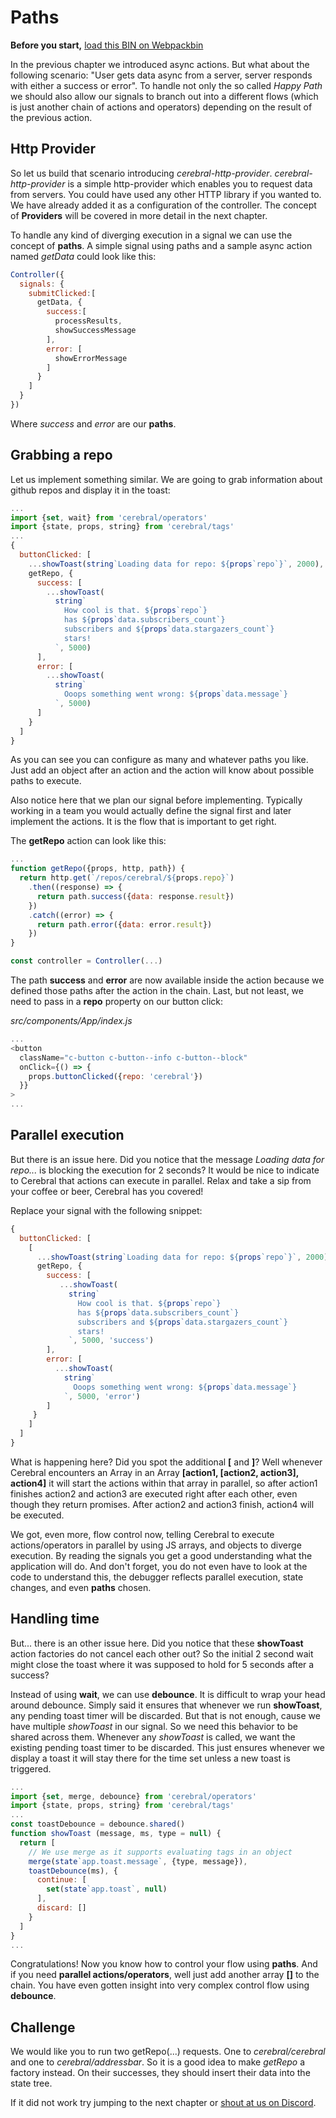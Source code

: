 # Paths

**Before you start,** [load this BIN on Webpackbin](https://webpackbin-prod.firebaseapp.com/#/bins/-KdBUBNJyrfqL3c6VHkr)

In the previous chapter we introduced async actions. But what about the following scenario: "User gets data async from a server, server responds with either a success or error". To handle not only the so called *Happy Path* we should also allow our signals to branch out into a different flows (which is just another chain of actions and operators) depending on the result of the previous action.

## Http Provider
So let us build that scenario introducing *cerebral-http-provider*. *cerebral-http-provider* is a simple http-provider which enables you to request data from servers. You could have used any other HTTP library if you wanted to. We have already added it as a configuration of the controller. The concept of **Providers** will be covered in more detail in the next chapter.

To handle any kind of diverging execution in a signal we can use the concept of **paths**. A simple signal using paths and a sample async action named *getData* could look like this:

```js
Controller({
  signals: {
    submitClicked:[
      getData, {
        success:[
          processResults,
          showSuccessMessage
        ],
        error: [
          showErrorMessage
        ]
      }
    ]
  }
})
```

Where *success* and *error* are our **paths**.

## Grabbing a repo
Let us implement something similar. We are going to grab information about github repos and display it in the toast:

```js
...
import {set, wait} from 'cerebral/operators'
import {state, props, string} from 'cerebral/tags'
...
{
  buttonClicked: [
    ...showToast(string`Loading data for repo: ${props`repo`}`, 2000),
    getRepo, {
      success: [
        ...showToast(
          string`
            How cool is that. ${props`repo`}
            has ${props`data.subscribers_count`}
            subscribers and ${props`data.stargazers_count`}
            stars!
          `, 5000)
      ],
      error: [
        ...showToast(
          string`
            Ooops something went wrong: ${props`data.message`}
          `, 5000)
      ]
    }
  ]
}
```

As you can see you can configure as many and whatever paths you like. Just add an object after an action and the action will know about possible paths to execute.

Also notice here that we plan our signal before implementing. Typically working in a team you would actually define the signal first and later implement the actions. It is the flow that is important to get right.

The **getRepo** action can look like this:

```js
...
function getRepo({props, http, path}) {
  return http.get(`/repos/cerebral/${props.repo}`)
    .then((response) => {
      return path.success({data: response.result})
    })
    .catch((error) => {
      return path.error({data: error.result})
    })
}

const controller = Controller(...)
```

The path **success** and **error** are now available inside the action because we defined those paths after the action in the chain. Last, but not least, we need to pass in a **repo** property on our button click:

*src/components/App/index.js*
```js
...
<button
  className="c-button c-button--info c-button--block"
  onClick={() => {
    props.buttonClicked({repo: 'cerebral'})
  }}
>
...
```

## Parallel execution
But there is an issue here. Did you notice that the message *Loading data for repo...* is blocking the execution for 2 seconds? It would be nice to indicate to Cerebral that actions can execute in parallel. Relax and take a sip from your coffee or beer, Cerebral has you covered!

Replace your signal with the following snippet:

```js
{
  buttonClicked: [
    [
      ...showToast(string`Loading data for repo: ${props`repo`}`, 2000),
      getRepo, {
        success: [
           ...showToast(
             string`
               How cool is that. ${props`repo`}
               has ${props`data.subscribers_count`}
               subscribers and ${props`data.stargazers_count`}
               stars!
             `, 5000, 'success')
        ],
        error: [
          ...showToast(
            string`
              Ooops something went wrong: ${props`data.message`}
            `, 5000, 'error')
        ]
     }
    ]
  ]
}
```

What is happening here? Did you spot the additional **[** and **]**? Well whenever Cerebral encounters an Array in an Array  **[action1, [action2, action3], action4]** it will start the actions within that array in parallel, so after action1 finishes action2 and action3 are executed right after each other, even though they return promises. After action2 and action3 finish, action4 will be executed.

We got, even more, flow control now, telling Cerebral to execute actions/operators in parallel by using JS arrays, and objects to diverge execution. By reading the signals you get a good understanding what the application will do. And don't forget, you do not even have to look at the code to understand this, the debugger reflects parallel execution, state changes, and even **paths** chosen.

## Handling time
But... there is an other issue here. Did you notice that these **showToast** action factories do not cancel each other out? So the initial 2 second wait might close the toast where it was supposed to hold for 5 seconds after a success?

Instead of using **wait**, we can use **debounce**. It is difficult to wrap your head around debounce. Simply said it ensures that whenever we run **showToast**, any pending toast timer will be discarded. But that is not enough, cause we have multiple *showToast* in our signal. So we need this behavior to be shared across them. Whenever any *showToast* is called, we want the existing pending toast timer to be discarded. This just ensures whenever we display a toast it will stay there for the time set unless a new toast is triggered.

```js
...
import {set, merge, debounce} from 'cerebral/operators'
import {state, props, string} from 'cerebral/tags'
...
const toastDebounce = debounce.shared()
function showToast (message, ms, type = null) {
  return [
    // We use merge as it supports evaluating tags in an object
    merge(state`app.toast.message`, {type, message}),
    toastDebounce(ms), {
      continue: [
        set(state`app.toast`, null)
      ],
      discard: []
    }
  ]
}
...
```

Congratulations! Now you know how to control your flow using **paths**. And if you need **parallel actions/operators**, well just add another array **[]** to the chain. You have even gotten insight into very complex control flow using **debounce**.

## Challenge

We would like you to run two getRepo(...) requests. One to *cerebral/cerebral* and one to *cerebral/addressbar*. So it is a good idea to make *getRepo* a factory instead. On their successes, they should insert their data into the state tree.

If it did not work try jumping to the next chapter or [shout at us on Discord](https://discord.gg/0kIweV4bd2bwwsvH).
